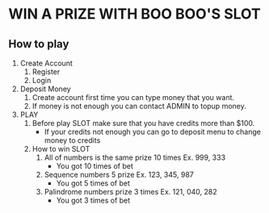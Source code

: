 # WIN A PRIZE WITH BOO BOO'S SLOT

## How to play

1. Create Account
   1. Register
   2. Login
2. Deposit Money
   1. Create account first time you can type money that you want.
   2. If money is not enough you can contact ADMIN to topup money.
3. PLAY
   1. Before play SLOT make sure that you have credits more than $100.
      - If your credits not enough you can go to deposit menu to change money to credits
   2. How to win SLOT
      1. All of numbers is the same prize 10 times Ex. 999, 333
         - You got 10 times of bet
      2. Sequence numbers 5 prize Ex. 123, 345, 987
         - You got 5 times of bet
      3. Palindrome numbers prize 3 times Ex. 121, 040, 282
         - You got 3 times of bet
